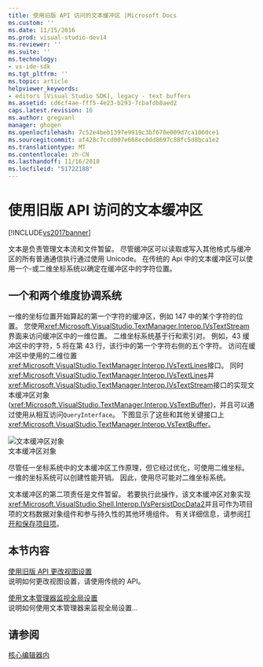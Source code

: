 ```yaml
---
title: 使用旧版 API 访问的文本缓冲区 |Microsoft Docs
ms.custom: ''
ms.date: 11/15/2016
ms.prod: visual-studio-dev14
ms.reviewer: ''
ms.suite: ''
ms.technology:
- vs-ide-sdk
ms.tgt_pltfrm: ''
ms.topic: article
helpviewer_keywords:
- editors [Visual Studio SDK], legacy - text buffers
ms.assetid: cd6cf4ae-fff5-4e23-b293-7cbafdb8aed2
caps.latest.revision: 16
ms.author: gregvanl
manager: ghogen
ms.openlocfilehash: 7c52e4beb1397e9919c3bf670e009d7ca1060ce1
ms.sourcegitcommit: af428c7ccd007e668ec0dd8697c88fc5d8bca1e2
ms.translationtype: MT
ms.contentlocale: zh-CN
ms.lasthandoff: 11/16/2018
ms.locfileid: "51722188"
---
```

# <a name="accessing-the-text-buffer-by-using-the-legacy-api"></a>使用旧版 API 访问的文本缓冲区
[!INCLUDE[vs2017banner](../includes/vs2017banner.md)]

文本是负责管理文本流和文件暂留。 尽管缓冲区可以读取或写入其他格式与缓冲区的所有普通通信执行通过使用 Unicode。 在传统的 Api 中的文本缓冲区可以使用一个-或二维坐标系统以确定在缓冲区中的字符位置。  
  
## <a name="one--and-two-dimension-coordinate-systems"></a>一个和两个维度协调系统  
 一维的坐标位置开始算起的第一个字符的缓冲区，例如 147 中的某个字符的位置。 您使用<xref:Microsoft.VisualStudio.TextManager.Interop.IVsTextStream>界面来访问缓冲区中的一维位置。 二维坐标系统基于行和索引对。 例如，43 缓冲区中的字符，5 将在第 43 行，该行中的第一个字符右侧的五个字符。 访问在缓冲区中使用的二维位置<xref:Microsoft.VisualStudio.TextManager.Interop.IVsTextLines>接口。 同时<xref:Microsoft.VisualStudio.TextManager.Interop.IVsTextLines>并<xref:Microsoft.VisualStudio.TextManager.Interop.IVsTextStream>接口的实现文本缓冲区对象 (<xref:Microsoft.VisualStudio.TextManager.Interop.VsTextBuffer>)，并且可以通过使用从相互访问`QueryInterface`。 下图显示了这些和其他关键接口上<xref:Microsoft.VisualStudio.TextManager.Interop.VsTextBuffer>。  
  
 ![文本缓冲区对象](../extensibility/media/vstextbuffer.gif "vsTextBuffer")  
文本缓冲区对象  
  
 尽管任一坐标系统中的文本缓冲区工作原理，但它经过优化，可使用二维坐标。 一维的坐标系统可以创建性能开销。 因此，使用尽可能对二维坐标系统。  
  
 文本缓冲区的第二项责任是文件暂留。 若要执行此操作，该文本缓冲区对象实现<xref:Microsoft.VisualStudio.Shell.Interop.IVsPersistDocData2>并且可作为项目项的文档数据对象组件和参与持久性的其他环境组件。 有关详细信息，请参阅[打开和保存项目项](../extensibility/internals/opening-and-saving-project-items.md)。  
  
## <a name="in-this-section"></a>本节内容  
 [使用旧版 API 更改视图设置](../extensibility/changing-view-settings-by-using-the-legacy-api.md)  
 说明如何更改视图设置，请使用传统的 API。  
  
 [使用文本管理器监视全局设置](../extensibility/using-the-text-manager-to-monitor-global-settings.md)  
 说明如何使用文本管理器来监视全局设置...  
  
## <a name="see-also"></a>请参阅  
 [核心编辑器内](../extensibility/inside-the-core-editor.md)

